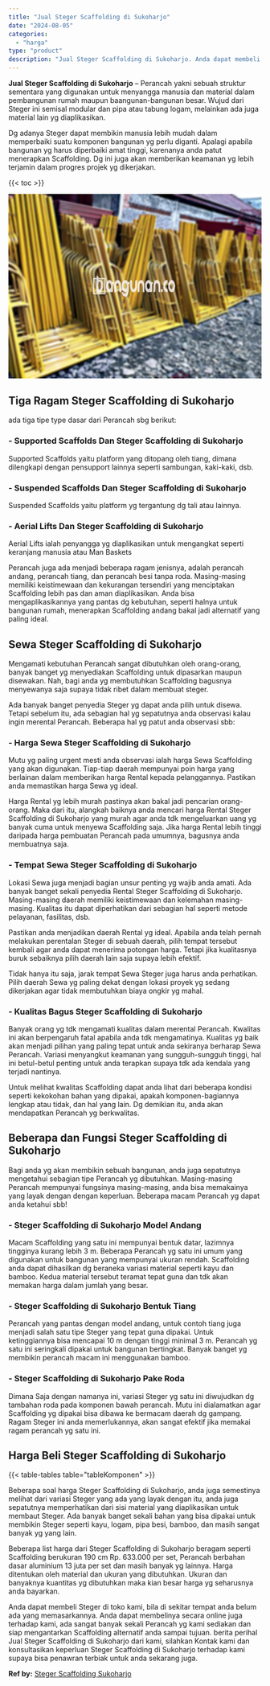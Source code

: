 ```yaml
---
title: "Jual Steger Scaffolding di Sukoharjo"
date: "2024-08-05"
categories: 
  - "harga"
type: "product"
description: "Jual Steger Scaffolding di Sukoharjo. Anda dapat membeli Steger di toko kami, bila di sekitar tempat anda belum ada yang memasarkannya. Anda dapat membelinya..."
---
```


**Jual Steger Scaffolding di Sukoharjo** – Perancah yakni sebuah struktur sementara yang digunakan untuk menyangga manusia dan material dalam pembangunan rumah maupun baangunan-bangunan besar. Wujud dari Steger ini semisal modular dan pipa atau tabung logam, melainkan ada juga material lain yg diaplikasikan.

Dg adanya Steger dapat membikin manusia lebih mudah dalam memperbaiki suatu komponen bangunan yg perlu diganti. Apalagi apabila bangunan yg harus diperbaiki amat tinggi, karenanya anda patut menerapkan Scaffolding. Dg ini juga akan memberikan keamanan yg lebih terjamin dalam progres projek yg dikerjakan.

{{< toc >}}

![Jual Steger Scaffolding di Sukoharjo](/images/sewa-scaffolding-steger-26.png)

## Tiga Ragam Steger Scaffolding di Sukoharjo

ada tiga tipe type dasar dari Perancah sbg berikut:

### \- Supported Scaffolds Dan Steger Scaffolding di Sukoharjo

Supported Scaffolds yaitu platform yang ditopang oleh tiang, dimana dilengkapi dengan pensupport lainnya seperti sambungan, kaki-kaki, dsb.

### \- Suspended Scaffolds Dan Steger Scaffolding di Sukoharjo

Suspended Scaffolds yaitu platform yg tergantung dg tali atau lainnya.

### \- Aerial Lifts Dan Steger Scaffolding di Sukoharjo

Aerial Lifts ialah penyangga yg diaplikasikan untuk mengangkat seperti keranjang manusia atau Man Baskets

Perancah juga ada menjadi beberapa ragam jenisnya, adalah perancah andang, perancah tiang, dan perancah besi tanpa roda. Masing-masing memiliki keistimewaan dan kekurangan tersendiri yang menciptakan Scaffolding lebih pas dan aman diaplikasikan. Anda bisa mengaplikasikannya yang pantas dg kebutuhan, seperti halnya untuk bangunan rumah, menerapkan Scaffolding andang bakal jadi alternatif yang paling ideal.

## Sewa Steger Scaffolding di Sukoharjo

Mengamati kebutuhan Perancah sangat dibutuhkan oleh orang-orang, banyak banget yg menyediakan Scaffolding untuk dipasarkan maupun disewakan. Nah, bagi anda yg membutuhkan Scaffolding bagusnya menyewanya saja supaya tidak ribet dalam membuat steger.

Ada banyak banget penyedia Steger yg dapat anda pilih untuk disewa. Tetapi sebelum itu, ada sebagian hal yg sepatutnya anda observasi kalau ingin merental Perancah. Beberapa hal yg patut anda observasi sbb:

### \- Harga Sewa Steger Scaffolding di Sukoharjo

Mutu yg paling urgent mesti anda observasi ialah harga Sewa Scaffolding yang akan digunakan. Tiap-tiap daerah mempunyai poin harga yang berlainan dalam memberikan harga Rental kepada pelanggannya. Pastikan anda memastikan harga Sewa yg ideal.

Harga Rental yg lebih murah pastinya akan bakal jadi pencarian orang-orang. Maka dari itu, alangkah baiknya anda mencari harga Rental Steger Scaffolding di Sukoharjo yang murah agar anda tdk mengeluarkan uang yg banyak cuma untuk menyewa Scaffolding saja. Jika harga Rental lebih tinggi daripada harga pembuatan Perancah pada umumnya, bagusnya anda membuatnya saja.

### \- Tempat Sewa Steger Scaffolding di Sukoharjo

Lokasi Sewa juga menjadi bagian unsur penting yg wajib anda amati. Ada banyak banget sekali penyedia Rental Steger Scaffolding di Sukoharjo. Masing-masing daerah memiliki keistimewaan dan kelemahan masing-masing. Kualitas itu dapat diperhatikan dari sebagian hal seperti metode pelayanan, fasilitas, dsb.

Pastikan anda menjadikan daerah Rental yg ideal. Apabila anda telah pernah melakukan perentalan Steger di sebuah daerah, pilih tempat tersebut kembali agar anda dapat menerima potongan harga. Tetapi jika kualitasnya buruk sebaiknya pilih daerah lain saja supaya lebih efektif.

Tidak hanya itu saja, jarak tempat Sewa Steger juga harus anda perhatikan. Pilih daerah Sewa yg paling dekat dengan lokasi proyek yg sedang dikerjakan agar tidak membutuhkan biaya ongkir yg mahal.

### \- Kualitas Bagus Steger Scaffolding di Sukoharjo

Banyak orang yg tdk mengamati kualitas dalam merental Perancah. Kwalitas ini akan berpengaruh fatal apabila anda tdk mengamatinya. Kualitas yg baik akan menjadi pilihan yang paling tepat untuk anda sekiranya berharap Sewa Perancah. Variasi menyangkut keamanan yang sungguh-sungguh tinggi, hal ini betul-betul penting untuk anda terapkan supaya tdk ada kendala yang terjadi nantinya.

Untuk melihat kwalitas Scaffolding dapat anda lihat dari beberapa kondisi seperti kekokohan bahan yang dipakai, apakah komponen-bagiannya lengkap atau tidak, dan hal yang lain. Dg demikian itu, anda akan mendapatkan Perancah yg berkwalitas.

## Beberapa dan Fungsi Steger Scaffolding di Sukoharjo

Bagi anda yg akan membikin sebuah bangunan, anda juga sepatutnya mengetahui sebagian tipe Perancah yg dibutuhkan. Masing-masing Perancah mempunyai fungsinya masing-masing, anda bisa memakainya yang layak dengan dengan keperluan. Beberapa macam Perancah yg dapat anda ketahui sbb!

### \- Steger Scaffolding di Sukoharjo Model Andang

Macam Scaffolding yang satu ini mempunyai bentuk datar, lazimnya tingginya kurang lebih 3 m. Beberapa Perancah yg satu ini umum yang digunakan untuk bangunan yang mempunyai ukuran rendah. Scaffolding anda dapat dihasilkan dg beraneka variasi material seperti kayu dan bamboo. Kedua material tersebut teramat tepat guna dan tdk akan memakan harga dalam jumlah yang besar.

### \- Steger Scaffolding di Sukoharjo Bentuk Tiang

Perancah yang pantas dengan model andang, untuk contoh tiang juga menjadi salah satu tipe Steger yang tepat guna dipakai. Untuk ketinggiannya bisa mencapai 10 m dengan tinggi minimal 3 m. Perancah yg satu ini seringkali dipakai untuk bangunan bertingkat. Banyak banget yg membikin perancah macam ini menggunakan bamboo.

### \- Steger Scaffolding di Sukoharjo Pake Roda

Dimana Saja dengan namanya ini, variasi Steger yg satu ini diwujudkan dg tambahan roda pada komponen bawah perancah. Mutu ini dialamatkan agar Scaffolding yg dipakai bisa dibawa ke bermacam daerah dg gampang. Ragam Steger ini anda memerlukannya, akan sangat efektif jika memakai ragam perancah yg satu ini.

## Harga Beli Steger Scaffolding di Sukoharjo

{{< table-tables table="tableKomponen" >}}

Beberapa soal harga Steger Scaffolding di Sukoharjo, anda juga semestinya melihat dari variasi Steger yang ada yang layak dengan itu, anda juga sepatutnya memperhatikan dari sisi material yang diaplikasikan untuk membaut Steger. Ada banyak banget sekali bahan yang bisa dipakai untuk membikin Steger seperti kayu, logam, pipa besi, bamboo, dan masih sangat banyak yg yang lain.

Beberapa list harga dari Steger Scaffolding di Sukoharjo beragam seperti Scaffolding berukuran 190 cm Rp. 633.000 per set, Perancah berbahan dasar aluminium 13 juta per set dan masih banyak yg lainnya. Harga ditentukan oleh material dan ukuran yang dibutuhkan. Ukuran dan banyaknya kuantitas yg dibutuhkan maka kian besar harga yg seharusnya anda bayarkan.

Anda dapat membeli Steger di toko kami, bila di sekitar tempat anda belum ada yang memasarkannya. Anda dapat membelinya secara online juga terhadap kami, ada sangat banyak sekali Perancah yg kami sediakan dan siap mengantarkan Scaffolding alternatif anda sampai tujuan. berita perihal Jual Steger Scaffolding di Sukoharjo dari kami, silahkan Kontak kami dan konsultasikan keperluan Steger Scaffolding di Sukoharjo terhadap kami supaya bisa penawran terbiak untuk anda sekarang juga.

**Ref by:** [Steger Scaffolding Sukoharjo](https://id.wikipedia.org/wiki/Steger)
